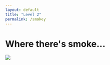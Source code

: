 ```yaml
---
layout: default
title: "Level 2"
permalink: /smokey
---
```


# Where there's smoke...

<img src="{{ site.baseurl }}assets/images/smoke.jpg" id="smoke">

<img class="clicky" src="{{ site.baseurl }}assets/images/fire.jpg" id="fire" style="opacity:0;">

<h1 style="opacity:0;" class="clicky"> There's fire!</h1>

<div style="text-align:center; opacity:0;" class="clicky" > To get to the next level, </div>

<div style="text-align:center;opacity:0;" class="clicky"> ask not who started the fire,</div>

<div style="text-align:center;opacity:0;" class="clicky"> but who didn't? </div>

<br>
<br>

